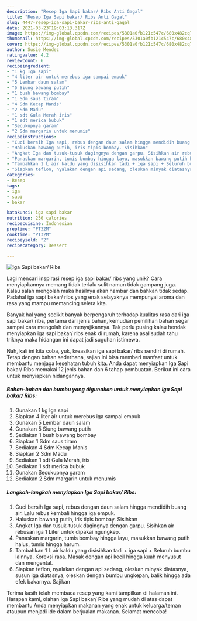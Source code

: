 ```yaml
---
description: "Resep Iga Sapi bakar/ Ribs Anti Gagal"
title: "Resep Iga Sapi bakar/ Ribs Anti Gagal"
slug: 4447-resep-iga-sapi-bakar-ribs-anti-gagal
date: 2021-03-23T19:03:13.317Z
image: https://img-global.cpcdn.com/recipes/5301a0fb121c547c/680x482cq70/iga-sapi-bakar-ribs-foto-resep-utama.jpg
thumbnail: https://img-global.cpcdn.com/recipes/5301a0fb121c547c/680x482cq70/iga-sapi-bakar-ribs-foto-resep-utama.jpg
cover: https://img-global.cpcdn.com/recipes/5301a0fb121c547c/680x482cq70/iga-sapi-bakar-ribs-foto-resep-utama.jpg
author: Susie Mendez
ratingvalue: 4.2
reviewcount: 6
recipeingredient:
- "1 kg Iga sapi"
- "4 liter air untuk merebus iga sampai empuk"
- "5 Lembar daun salam"
- "5 Siung bawang putih"
- "1 buah bawang bombay"
- "1 Sdm saus tiram"
- "4 Sdm Kecap Manis"
- "2 Sdm Madu"
- "1 sdt Gula Merah iris"
- "1 sdt merica bubuk"
- "Secukupnya garam"
- "2 Sdm margarin untuk menumis"
recipeinstructions:
- "Cuci bersih Iga sapi, rebus dengan daun salam hingga mendidih buang air. Lalu rebus kembali hingga iga empuk."
- "Haluskan bawang putih, iris tipis bombay. Sisihkan"
- "Angkat Iga dan tusuk-tusuk dagingnya dengan garpu. Sisihkan air rebusan iga 1 Liter untuk dipakai ngungkep."
- "Panaskan margarin, tumis bombay hingga layu, masukkan bawang putih halus, tumis hingga harum."
- "Tambahkan 1 L air kaldu yang disisihkan tadi + iga sapi + Seluruh bumbu lainnya. Koreksi rasa. Masak dengan api kecil hingga kuah menyusut dan mengental."
- "Siapkan teflon, nyalakan dengan api sedang, oleskan minyak diatasnya, susun iga diatasnya, oleskan dengan bumbu ungkepan, balik hingga ada efek bakarnya. Sajikan"
categories:
- Resep
tags:
- iga
- sapi
- bakar

katakunci: iga sapi bakar 
nutrition: 250 calories
recipecuisine: Indonesian
preptime: "PT32M"
cooktime: "PT32M"
recipeyield: "2"
recipecategory: Dessert

---
```



![Iga Sapi bakar/ Ribs](https://img-global.cpcdn.com/recipes/5301a0fb121c547c/680x482cq70/iga-sapi-bakar-ribs-foto-resep-utama.jpg)

Lagi mencari inspirasi resep iga sapi bakar/ ribs yang unik? Cara menyiapkannya memang tidak terlalu sulit namun tidak gampang juga. Kalau salah mengolah maka hasilnya akan hambar dan bahkan tidak sedap. Padahal iga sapi bakar/ ribs yang enak selayaknya mempunyai aroma dan rasa yang mampu memancing selera kita.



Banyak hal yang sedikit banyak berpengaruh terhadap kualitas rasa dari iga sapi bakar/ ribs, pertama dari jenis bahan, kemudian pemilihan bahan segar sampai cara mengolah dan menyajikannya. Tak perlu pusing kalau hendak menyiapkan iga sapi bakar/ ribs enak di rumah, karena asal sudah tahu triknya maka hidangan ini dapat jadi suguhan istimewa.


Nah, kali ini kita coba, yuk, kreasikan iga sapi bakar/ ribs sendiri di rumah. Tetap dengan bahan sederhana, sajian ini bisa memberi manfaat untuk membantu menjaga kesehatan tubuh kita. Anda dapat menyiapkan Iga Sapi bakar/ Ribs memakai 12 jenis bahan dan 6 tahap pembuatan. Berikut ini cara untuk menyiapkan hidangannya.

<!--inarticleads1-->

##### Bahan-bahan dan bumbu yang digunakan untuk menyiapkan Iga Sapi bakar/ Ribs:

1. Gunakan 1 kg Iga sapi
1. Siapkan 4 liter air untuk merebus iga sampai empuk
1. Gunakan 5 Lembar daun salam
1. Gunakan 5 Siung bawang putih
1. Sediakan 1 buah bawang bombay
1. Siapkan 1 Sdm saus tiram
1. Sediakan 4 Sdm Kecap Manis
1. Siapkan 2 Sdm Madu
1. Sediakan 1 sdt Gula Merah, iris
1. Sediakan 1 sdt merica bubuk
1. Gunakan Secukupnya garam
1. Sediakan 2 Sdm margarin untuk menumis




<!--inarticleads2-->

##### Langkah-langkah menyiapkan Iga Sapi bakar/ Ribs:

1. Cuci bersih Iga sapi, rebus dengan daun salam hingga mendidih buang air. Lalu rebus kembali hingga iga empuk.
1. Haluskan bawang putih, iris tipis bombay. Sisihkan
1. Angkat Iga dan tusuk-tusuk dagingnya dengan garpu. Sisihkan air rebusan iga 1 Liter untuk dipakai ngungkep.
1. Panaskan margarin, tumis bombay hingga layu, masukkan bawang putih halus, tumis hingga harum.
1. Tambahkan 1 L air kaldu yang disisihkan tadi + iga sapi + Seluruh bumbu lainnya. Koreksi rasa. Masak dengan api kecil hingga kuah menyusut dan mengental.
1. Siapkan teflon, nyalakan dengan api sedang, oleskan minyak diatasnya, susun iga diatasnya, oleskan dengan bumbu ungkepan, balik hingga ada efek bakarnya. Sajikan




Terima kasih telah membaca resep yang kami tampilkan di halaman ini. Harapan kami, olahan Iga Sapi bakar/ Ribs yang mudah di atas dapat membantu Anda menyiapkan makanan yang enak untuk keluarga/teman ataupun menjadi ide dalam berjualan makanan. Selamat mencoba!
